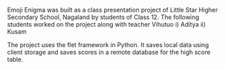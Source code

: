 Emoji Enigma was built as a class presentation project of Little Star Higher Secondary School, Nagaland by students of Class 12.
The following students worked on the project along with teacher Vihutuo
i) Aditya
ii) Kusam

The project uses the flet framework in Python. 
It saves local data using client storage and saves scores in a remote database for the high score table.
